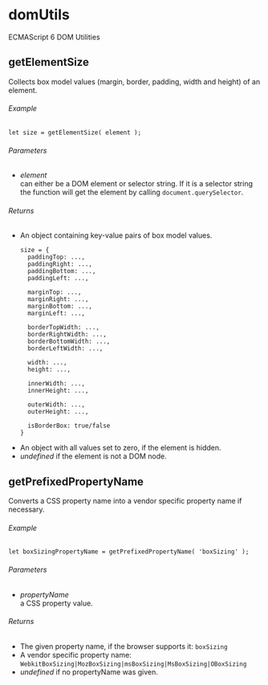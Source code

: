 # domUtils
ECMAScript 6 DOM Utilities

## getElementSize
Collects box model values (margin, border, padding, width and height) of an element.

###### Example

```
let size = getElementSize( element );
```

###### Parameters

* _element_  
can either be a DOM element or selector string. If it is a selector string the function will get the element by calling `document.querySelector`.

###### Returns

* An object containing key-value pairs of box model values.  
  ```
  size = {
    paddingTop: ...,
	paddingRight: ...,
	paddingBottom: ...,
	paddingLeft: ...,

	marginTop: ...,
	marginRight: ...,
	marginBottom: ...,
	marginLeft: ...,

	borderTopWidth: ...,
	borderRightWidth: ...,
	borderBottomWidth: ...,
	borderLeftWidth: ...,
	
	width: ...,
	height: ...,
	
	innerWidth: ...,
	innerHeight: ...,
	
	outerWidth: ...,
	outerHeight: ...,
	
	isBorderBox: true/false
  }
  ```
* An object with all values set to zero, if the element is hidden.
* _undefined_ if the element is not a DOM node.

## getPrefixedPropertyName
Converts a CSS property name into a vendor specific property name if necessary.

###### Example

```
let boxSizingPropertyName = getPrefixedPropertyName( 'boxSizing' );
```

###### Parameters

* _propertyName_  
a CSS property value.

###### Returns

* The given property name, if the browser supports it: `boxSizing`
* A vendor specific property name: `WebkitBoxSizing|MozBoxSizing|msBoxSizing|MsBoxSizing|OBoxSizing`
* _undefined_ if no propertyName was given.
